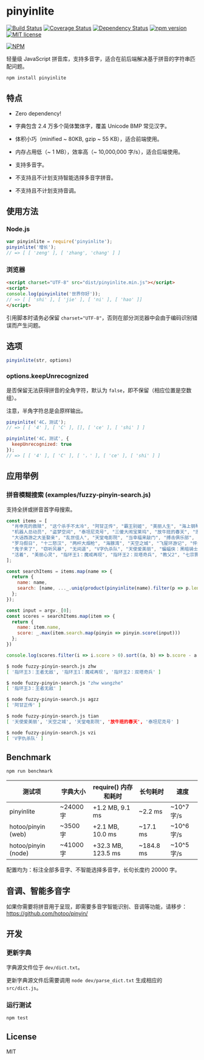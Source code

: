# pinyinlite

[![Build Status](https://travis-ci.org/breeswish/pinyinlite.svg?branch=master)](https://travis-ci.org/breeswish/pinyinlite) [![Coverage Status](https://coveralls.io/repos/github/breeswish/pinyinlite/badge.svg?branch=master)](https://coveralls.io/github/breeswish/pinyinlite?branch=master) [![Dependency Status](https://david-dm.org/breeswish/pinyinlite.svg)](https://david-dm.org/breeswish/pinyinlite) [![npm version](http://img.shields.io/npm/v/pinyinlite.svg?style=flat)](https://npmjs.org/package/pinyinlite "View this project on npm") [![MIT license](http://img.shields.io/badge/license-MIT-brightgreen.svg)](http://opensource.org/licenses/MIT)

[![NPM](https://nodei.co/npm/pinyinlite.png?downloads=true&downloadRank=true&stars=true)](https://nodei.co/npm/pinyinlite/)

轻量级 JavaScript 拼音库，支持多音字，适合在前后端解决基于拼音的字符串匹配问题。

```bash
npm install pinyinlite
```

## 特点

- Zero dependency!

- 字典包含 2.4 万多个简体繁体字，覆盖 Unicode BMP 常见汉字。

- 体积小巧（minified ~ 80KB, gzip ~ 55 KB），适合前端使用。

- 内存占用低（~ 1 MB），效率高（~ 10,000,000 字/s），适合后端使用。

- 支持多音字。

- 不支持且不计划支持智能选择多音字拼音。

- 不支持且不计划支持音调。

## 使用方法

### Node.js

```js
var pinyinlite = require('pinyinlite');
pinyinlite('增长');
// => [ [ 'zeng' ], [ 'zhang', 'chang' ] ]
```

### 浏览器

```html
<script charset="UTF-8" src="dist/pinyinlite.min.js"></script>
<script>
console.log(pinyinlite('世界你好'));
// => [ [ 'shi' ], [ 'jie' ], [ 'ni' ], [ 'hao' ]]
</script>
```

引用脚本时请务必保留 `charset="UTF-8"`，否则在部分浏览器中会由于编码识别错误而产生问题。

## 选项

```js
pinyinlite(str, options)
```

### options.keepUnrecognized

是否保留无法获得拼音的全角字符，默认为 `false`，即不保留（相应位置是空数组）。

注意，半角字符总是会原样输出。

```js
pinyinlite('4C，测试');
// => [ [ '4' ], [ 'C' ], [], [ 'ce' ], [ 'shi' ] ]

pinyinlite('4C，测试', {
  keepUnrecognized: true
});
// => [ [ '4' ], [ 'C' ], [ '，' ], [ 'ce' ], [ 'shi' ] ]
```

## 应用举例

### 拼音模糊搜索 (examples/fuzzy-pinyin-search.js)

支持全拼或拼音首字母搜索。

```js
const items = [
  "肖申克的救赎", "这个杀手不太冷", "阿甘正传", "霸王别姬", "美丽人生", "海上钢琴师", "辛德勒的名单", "千与千寻",
  "机器人总动员", "盗梦空间", "泰坦尼克号", "三傻大闹宝莱坞", "放牛班的春天", "忠犬八公的故事", "龙猫", "教父",
  "大话西游之大圣娶亲", "乱世佳人", "天堂电影院", "当幸福来敲门", "搏击俱乐部", "楚门的世界", "触不可及", "指环王3：王者无敌",
  "罗马假日", "十二怒汉", "两杆大烟枪", "海豚湾", "天空之城", "飞屋环游记", "怦然心动", "飞越疯人院", "大话西游之月光宝盒",
  "鬼子来了", "窃听风暴", "无间道", "V字仇杀队", "天使爱美丽", "蝙蝠侠：黑暗骑士", "闻香识女人", "熔炉", "少年派的奇幻漂流",
  "活着", "美丽心灵", "指环王1：魔戒再现", "指环王2：双塔奇兵", "教父2", "七宗罪", "哈尔的移动城堡", "剪刀手爱德华",
];

const searchItems = items.map(name => {
  return {
    name: name,
    search: [name, ..._.uniq(product(pinyinlite(name).filter(p => p.length > 0)).map(item => item.join(' ')))]
  };
});

const input = argv._[0];
const scores = searchItems.map(item => {
  return {
    name: item.name,
    score: _.max(item.search.map(pinyin => pinyin.score(input)))
  };
})

console.log(scores.filter(i => i.score > 0).sort((a, b) => b.score - a.score).slice(0, 5).map(item => item.name));
```

```bash
$ node fuzzy-pinyin-search.js zhw
[ '指环王3：王者无敌', '指环王1：魔戒再现', '指环王2：双塔奇兵' ]

$ node fuzzy-pinyin-search.js "zhw wangzhe"
[ '指环王3：王者无敌' ]

$ node fuzzy-pinyin-search.js agzz
[ '阿甘正传' ]

$ node fuzzy-pinyin-search.js tian
[ '天使爱美丽', '天空之城', '天堂电影院', '放牛班的春天', '泰坦尼克号' ]

$ node fuzzy-pinyin-search.js vzi   
[ 'V字仇杀队' ]
```

## Benchmark

```bash
npm run benchmark
```

|测试项               |字典大小   |require() 内存和耗时|长句耗时   |速度          |
|--------------------|----------|------------------|----------|-------------|
| pinyinlite         |~24000 字 |+1.2 MB, 9.1 ms    |~2.2 ms  |~10^7 字/s   |
|hotoo/pinyin (web)  |~3500 字  |+2.1 MB, 10.0 ms   |~17.1 ms |~10^6 字/s   |
|hotoo/pinyin (node) |~41000 字 |+32.3 MB, 123.5 ms |~184.8 ms|~10^5 字/s   |

配置均为：标注全部多音字、不智能选择多音字，长句长度约 20000 字。

## 音调、智能多音字

如果你需要将拼音用于呈现，即需要多音字智能识别、音调等功能，请移步：https://github.com/hotoo/pinyin/

## 开发

### 更新字典

字典源文件位于 `dev/dict.txt`。

更新字典源文件后需要调用 `node dev/parse_dict.txt` 生成相应的 `src/dict.js`。

### 运行测试

```bash
npm test
```

## License

MIT
